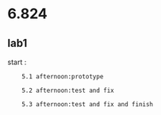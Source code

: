 # 6.824
## lab1
start : 

        5.1 afternoon:prototype

        5.2 afternoon:test and fix
        
        5.3 afternoon:test and fix and finish
